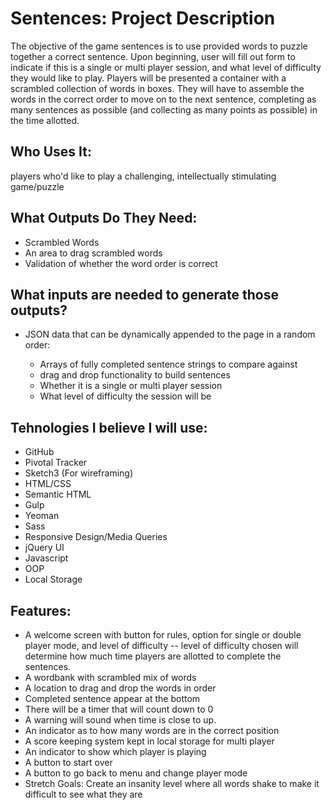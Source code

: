 <h1>Sentences: Project Description</h1>
<p>The objective of the game sentences is to use provided words to puzzle together a correct sentence. Upon beginning, user will fill out form to indicate if this is a single or multi player session, and what level of difficulty they would like to play. Players will be presented a container with a scrambled collection of words in boxes. They will have to assemble the words in the correct order to move on to the next sentence, completing as many sentences as possible (and collecting as many points as possible) in the time allotted.</p>
<h2>Who Uses It: </h2>
<p>players who'd like to play a challenging, intellectually stimulating game/puzzle</h2>
<h2>What Outputs Do They Need: </h2>
<ul>
  <li>Scrambled Words</li>
  <li>An area to drag scrambled words</li>
  <li>Validation of whether the word order is correct</li>
</ul>
<h2>What inputs are needed to generate those outputs?</h2>
<ul>
  <li>JSON data that can be dynamically appended to the page in a random order:</li>
  <ul>
    <li>Arrays of fully completed sentence strings to compare against</li>
    <li>drag and drop functionality to build sentences</li>
    <li>Whether it is a single or multi player session</li>
    <li>What level of difficulty the session will be</li>
  </ul>
</ul>
<h2>Tehnologies I believe I will use:</h2>
<ul>
  <li>GitHub</li>
  <li>Pivotal Tracker</li>
  <li>Sketch3 (For wireframing)</li>
  <li>HTML/CSS</li>
  <li>Semantic HTML</li>
  <li>Gulp</li>
  <li>Yeoman</li>
  <li>Sass</li>
  <li>Responsive Design/Media Queries</li>
  <li>jQuery UI</li>
  <li>Javascript</li>
  <li>OOP</li>
  <li>Local Storage</li>
</ul>
<h2>Features:</h2>
<ul>
  <li>A welcome screen with button for rules, option for single or double player mode, and level of difficulty -- level of difficulty chosen will determine how much time players are allotted to complete the sentences.</li>
  <li>A wordbank with scrambled mix of words</li>
  <li>A location to drag and drop the words in order</li>
  <li>Completed sentence appear at the bottom</li>
  <li>There will be a timer that will count down to 0</li>
  <li>A warning will sound when time is close to up.</li>
  <li>An indicator as to how many words are in the correct position</li>
  <li>A score keeping system kept in local storage for multi player</li>
  <li>An indicator to show which player is playing</li>
  <li>A button to start over</li>
  <li>A button to go back to menu and change player mode</li>
  <li>Stretch Goals: Create an insanity level where all words shake to make it difficult to see what they are</li>
</ul>